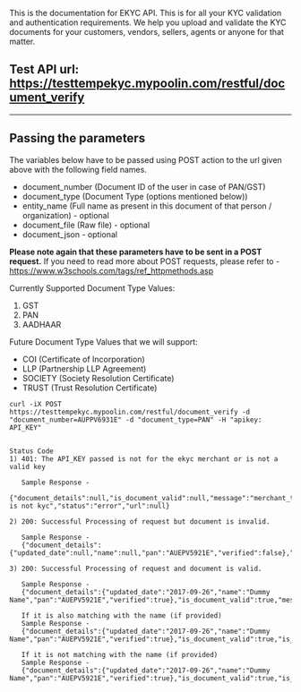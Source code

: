 This is the documentation for EKYC API. This is for all your KYC validation and authentication requirements. 
We help you upload and validate the KYC documents for your customers, vendors, sellers, agents or anyone for that matter. 

## Test API url: https://testtempekyc.mypoolin.com/restful/document_verify

***

## Passing the parameters

The variables below have to be passed using POST action to the url given above with the following field names.


* document_number (Document ID of the user in case of PAN/GST)
* document_type (Document Type (options mentioned below))
* entity_name (Full name as present in this document of that person / organization) - optional
* document_file (Raw file) - optional
* document_json - optional


**Please note again that these parameters have to be sent in a POST request.**
If you need to read more about POST requests, please refer to - https://www.w3schools.com/tags/ref_httpmethods.asp

Currently Supported Document Type Values:
1) GST
2) PAN
3) AADHAAR

Future Document Type Values that we will support: 
* COI (Certificate of Incorporation)
* LLP (Partnership LLP Agreement) 
* SOCIETY (Society Resolution Certificate) 
* TRUST (Trust Resolution Certificate) 



``` Sample Request -
curl -iX POST https://testtempekyc.mypoolin.com/restful/document_verify -d "document_number=AUPPV6931E" -d "document_type=PAN" -H "apikey: API_KEY" 


Status Code 
1) 401: The API_KEY passed is not for the ekyc merchant or is not a valid key

   Sample Response -
  {"document_details":null,"is_document_valid":null,"message":"merchant_type is not kyc","status":"error","url":null}
  
2) 200: Successful Processing of request but document is invalid.   

   Sample Response -
   {"document_details":{"updated_date":null,"name":null,"pan":"AUEPV5921E","verified":false},"is_document_valid":false,"message":"error","status":"ok"}

3) 200: Successful Processing of request and document is valid. 

   Sample Response -
   {"document_details":{"updated_date":"2017-09-26","name":"Dummy Name","pan":"AUEPV5921E","verified":true},"is_document_valid":true,"message":"success","status":"ok"}
   
   If it is also matching with the name (if provided) 
   Sample Response -
   {"document_details":{"updated_date":"2017-09-26","name":"Dummy Name","pan":"AUEPV5921E","verified":true},"is_document_valid":true,"is_name_matching":true,"message":"success","status":"ok"}
   
   If it is not matching with the name (if provided) 
   Sample Response -
   {"document_details":{"updated_date":"2017-09-26","name":"Dummy Name","pan":"AUEPV5921E","verified":true},"is_document_valid":true,"is_name_matching":false,"message":"success","status":"ok"}
   
   ```
